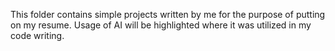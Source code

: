 This folder contains simple projects written by me for the purpose of putting on my resume. Usage of AI will be highlighted where it was utilized in my code writing.
